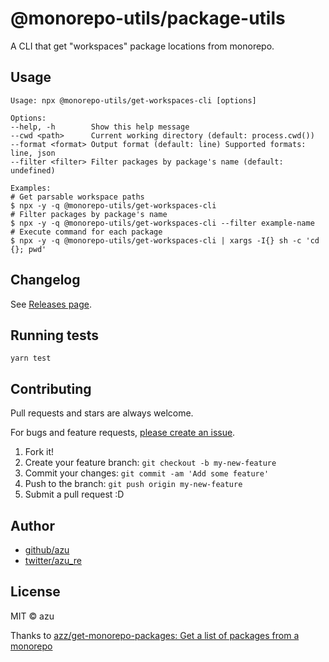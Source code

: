 # @monorepo-utils/package-utils

A CLI that get "workspaces" package locations from monorepo.

## Usage

    Usage: npx @monorepo-utils/get-workspaces-cli [options]
    
    Options:
    --help, -h        Show this help message
    --cwd <path>      Current working directory (default: process.cwd())
    --format <format> Output format (default: line) Supported formats: line, json
    --filter <filter> Filter packages by package's name (default: undefined)
    
    Examples:
    # Get parsable workspace paths
    $ npx -y -q @monorepo-utils/get-workspaces-cli
    # Filter packages by package's name
    $ npx -y -q @monorepo-utils/get-workspaces-cli --filter example-name
    # Execute command for each package
    $ npx -y -q @monorepo-utils/get-workspaces-cli | xargs -I{} sh -c 'cd {}; pwd'


## Changelog

See [Releases page](https://github.com/azu/monorepo-utils/releases).

## Running tests

    yarn test

## Contributing

Pull requests and stars are always welcome.

For bugs and feature requests, [please create an issue](https://github.com/azu/monorepo-utils/issues).

1. Fork it!
2. Create your feature branch: `git checkout -b my-new-feature`
3. Commit your changes: `git commit -am 'Add some feature'`
4. Push to the branch: `git push origin my-new-feature`
5. Submit a pull request :D

## Author

- [github/azu](https://github.com/azu)
- [twitter/azu_re](https://twitter.com/azu_re)

## License

MIT © azu

Thanks to [azz/get-monorepo-packages: Get a list of packages from a monorepo](https://github.com/azz/get-monorepo-packages)
